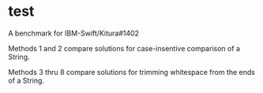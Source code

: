 # test

A benchmark for IBM-Swift/Kitura#1402

Methods 1 and 2 compare solutions for case-insentive comparison of a String.

Methods 3 thru 8 compare solutions for trimming whitespace from the ends of a String.
